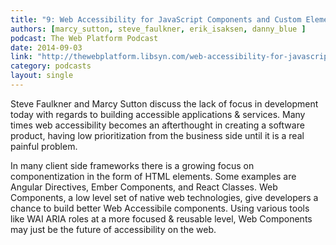 ```yaml
---
title: "9: Web Accessibility for JavaScript Components and Custom Elements"
authors: [marcy_sutton, steve_faulkner, erik_isaksen, danny_blue ]
podcast: The Web Platform Podcast
date: 2014-09-03
link: "http://thewebplatform.libsyn.com/web-accessibility-for-javascript-components-and-custom-elements"
category: podcasts
layout: single
---
```


Steve Faulkner and Marcy Sutton discuss the lack of focus in development today
with regards to building accessible applications & services. Many times web
accessibility becomes an afterthought in creating a software product, having low
prioritization from the business side until it is a real painful problem.

<!-- Excerpt -->

In many client side frameworks there is a growing focus on componentization in
the form of HTML elements. Some examples are Angular Directives, Ember
Components, and React Classes. Web Components, a low level set of native web
technologies, give developers a chance to build better Web Accessibile
components. Using various tools like WAI ARIA roles at a more focused & reusable
level, Web Components may just be the future of accessibility on the web.
